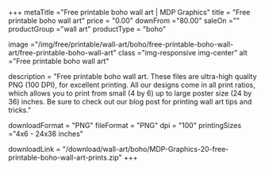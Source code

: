+++
metaTitle ="Free printable boho wall art | MDP Graphics"
title = "Free printable boho wall art"
price = "0.00"
downFrom ="80.00"
saleOn =""
productGroup ="wall art"
productType = "boho"

image ="/img/free/printable/wall-art/boho/free-printable-boho-wall-art/free-printable-boho-wall-art"
class ="img-responsive img-center"
alt ="Free printable boho wall art"


description = "Free printable boho wall art. These files are ultra-high quality PNG (100 DPI), for excellent printing. All our designs come in all print ratios, which allows you to print from small (4 by 6) up to large poster size (24 by 36) inches. Be sure to check out our blog post for printing wall art tips and tricks."

downloadFormat = "PNG"
fileFormat = "PNG"
dpi = "100"
printingSizes ="4x6 - 24x36 inches"

downloadLink = "/download/wall-art/boho/MDP-Graphics-20-free-printable-boho-wall-art-prints.zip"
+++

